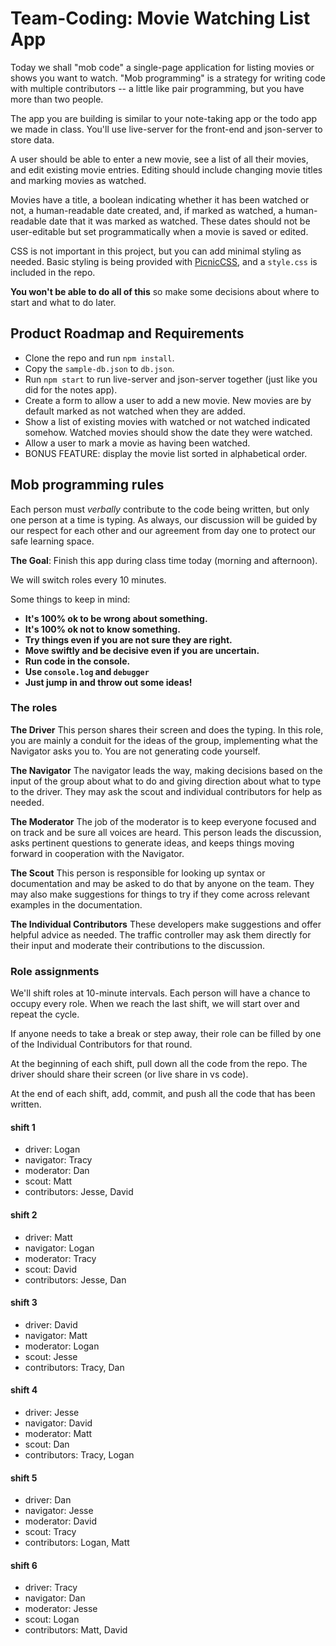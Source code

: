 # Team-Coding: Movie Watching List App

Today we shall "mob code" a single-page application for listing movies or shows you want to watch. "Mob programming" is a strategy for writing code with multiple contributors -- a little like pair programming, but you have more than two people.

The app you are building is similar to your note-taking app or the todo app we made in class. You'll use live-server for the front-end and json-server to store data.

A user should be able to enter a new movie, see a list of all their movies, and edit existing movie entries. Editing should include changing movie titles and marking movies as watched.

Movies have a title, a boolean indicating whether it has been watched or not, a human-readable date created, and, if marked as watched, a human-readable date that it was marked as watched. These dates should not be user-editable but set programmatically when a movie is saved or edited.

CSS is not important in this project, but you can add minimal styling as needed. Basic styling is being provided with [PicnicCSS](https://picnicss.com/), and a `style.css` is included in the repo.

**You won't be able to do all of this** so make some decisions about where to start and what to do later.

## Product Roadmap and Requirements

- Clone the repo and run `npm install`.
- Copy the `sample-db.json` to `db.json`.
- Run `npm start` to run live-server and json-server together (just like you did for the notes app).
- Create a form to allow a user to add a new movie. New movies are by default marked as not watched when they are added.
- Show a list of existing movies with watched or not watched indicated somehow. Watched movies should show the date they were watched.
- Allow a user to mark a movie as having been watched.
- BONUS FEATURE: display the movie list sorted in alphabetical order.

## Mob programming rules

Each person must _verbally_ contribute to the code being written, but only one person at a time is typing. As always, our discussion will be guided by our respect for each other and our agreement from day one to protect our safe learning space.

**The Goal**: Finish this app during class time today (morning and afternoon).

We will switch roles every 10 minutes.

Some things to keep in mind:

- **It's 100% ok to be wrong about something.**
- **It's 100% ok not to know something.**
- **Try things even if you are not sure they are right.**
- **Move swiftly and be decisive even if you are uncertain.**
- **Run code in the console.**
- **Use `console.log` and `debugger`**
- **Just jump in and throw out some ideas!**

### The roles

**The Driver** This person shares their screen and does the typing. In this role, you are mainly a conduit for the ideas of the group, implementing what the Navigator asks you to. You are not generating code yourself.

**The Navigator** The navigator leads the way, making decisions based on the input of the group about what to do and giving direction about what to type to the driver. They may ask the scout and individual contributors for help as needed.

**The Moderator** The job of the moderator is to keep everyone focused and on track and be sure all voices are heard. This person leads the discussion, asks pertinent questions to generate ideas, and keeps things moving forward in cooperation with the Navigator.

**The Scout** This person is responsible for looking up syntax or documentation and may be asked to do that by anyone on the team. They may also make suggestions for things to try if they come across relevant examples in the documentation.

**The Individual Contributors** These developers make suggestions and offer helpful advice as needed. The traffic controller may ask them directly for their input and moderate their contributions to the discussion.

### Role assignments

We'll shift roles at 10-minute intervals. Each person will have a chance to occupy every role. When we reach the last shift, we will start over and repeat the cycle.

If anyone needs to take a break or step away, their role can be filled by one of the Individual Contributors for that round.

At the beginning of each shift, pull down all the code from the repo. The driver should share their screen (or live share in vs code).

At the end of each shift, add, commit, and push all the code that has been written.

#### shift 1

- driver: Logan
- navigator: Tracy
- moderator: Dan
- scout: Matt
- contributors: Jesse, David

#### shift 2

- driver: Matt
- navigator: Logan
- moderator: Tracy
- scout: David
- contributors: Jesse, Dan

#### shift 3

- driver: David
- navigator: Matt
- moderator: Logan
- scout: Jesse
- contributors: Tracy, Dan

#### shift 4

- driver: Jesse
- navigator: David
- moderator: Matt
- scout: Dan
- contributors: Tracy, Logan

#### shift 5

- driver: Dan
- navigator: Jesse
- moderator: David
- scout: Tracy
- contributors: Logan, Matt

#### shift 6

- driver: Tracy
- navigator: Dan
- moderator: Jesse
- scout: Logan
- contributors: Matt, David
